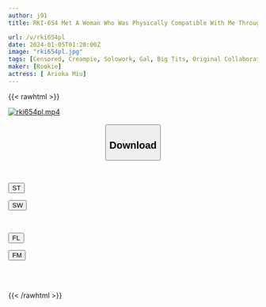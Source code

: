 ```yaml
---
author: j91
title: RKI-654 Met A Woman Who Was Physically Compatible With Me Through A Genital Matching App.I Didn't Like Her Appearance Or Personality At All, But I Finally Found My Destined Punchline, Miu Arioka.

url: /v/rki654pl
date: 2024-01-05T01:20:00Z
image: "rki654pl.jpg"
tags: [Censored, Creampie, Solowork, Gal, Big Tits, Original Collaboration	]
maker: [Rookie]
actress: [ Arioka Miu]
---
```



{{< rawhtml >}}

<div class="video" data-videoid="G9GeGZKYOmu1gGB">
    <a href="javascript:;">
        <img src="/v/rki654pl/rki654pl.jpg" width="WIDTH" height="HEIGHT" alt="rki654pl.mp4" loading="lazy">
    </a>
</div>

<script type="text/javascript" src="https://j91.asia/asset/on-demand-st.js"></script>

<br>
  <link rel="stylesheet" href="https://j91.asia/asset/bs5.css">
  
  <center>
  <button class="btn btn-primary" type="button" data-bs-toggle="collapse" data-bs-target=".multi-collapse" aria-expanded="false" aria-controls="multiCollapseExample1 multiCollapseExample2"><h2>Download</h2></button></center>
</p>
<div class="row">
  <div class="col">
    <div class="collapse multi-collapse" id="multiCollapseExample1">
      <div class="card card-body">
	      	      <br>
<div class="buttons">  
<p><a href="https://streamtape.to/v/G9GeGZKYOmu1gGB" target="_blank"><button class="btn-hover color-3"><i class="fa fa-download"></i> ST</button></a></p>
<p><a href="https://flaswish.com/21o0enhm97s6" target="_blank"><button class="btn-hover color-2"><i class="fa fa-download"></i> SW</button></a></p></div>
    </div>
  </div>
</div>
  <div class="col">
    <div class="collapse multi-collapse" id="multiCollapseExample2">
      <div class="card card-body">
	      <br>
<div class="buttons">
<p><a href="https://filelions.site/f/g3m8yysmwwfc" target="_blank"><button class="btn-hover color-9"><i class="fa fa-download"></i> FL</button></a></p>
<p><a href="https://filemoon.sx/d/efq9fkqy49pg" target="_blank"><button class="btn-hover color-8"><i class="fa fa-download"></i> FM</button></a></p></div>
<br><br>
      </div>
    </div>
  </div>
</div>

{{< /rawhtml >}}